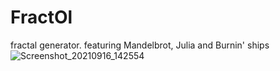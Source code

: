 # FractOl
fractal generator. featuring Mandelbrot, Julia and Burnin' ships
![Screenshot_20210916_142554](https://user-images.githubusercontent.com/77735052/133878105-687a1b5b-afe5-44a6-ad84-82fbe233b7e4.png)
